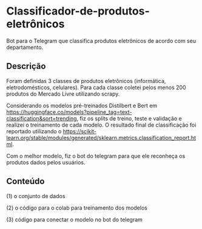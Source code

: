# Classificador-de-produtos-eletrônicos
Bot para o Telegram que classifica produtos eletrônicos de acordo com seu departamento.
## Descrição
Foram definidas 3 classes de produtos eletrônicos (informática, eletrodomésticos, celulares). Para cada classe coletei pelos menos 200 produtos do Mercado Livre utilizando scrapy. 

Considerando os modelos pré-treinados Distilbert e Bert em https://huggingface.co/models?pipeline_tag=text-classification&sort=trending, fiz os splits de treino, teste e validação e realizei o treinamento de cada modelo. O resultado final de classificação foi reportado utilizando o https://scikit-learn.org/stable/modules/generated/sklearn.metrics.classification_report.html.

Com o melhor modelo, fiz o bot do telegram para que ele reconheça os produtos dados pelos usuários.
## Conteúdo
(1) o conjunto de dados

(2) o código para o colab para treinamento dos modelos 

(3) código para conectar o modelo no bot do telegram 
